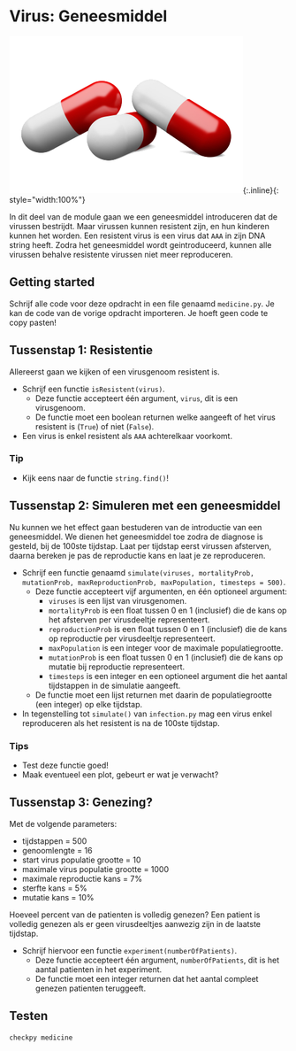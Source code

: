 # Virus: Geneesmiddel

![](medicine.png){:.inline}{: style="width:100%"}

In dit deel van de module gaan we een geneesmiddel introduceren dat de virussen bestrijdt.
Maar virussen kunnen resistent zijn, en hun kinderen kunnen het worden.
Een resistent virus is een virus dat `AAA` in zijn DNA string heeft.
Zodra het geneesmiddel wordt geintroduceerd, kunnen alle virussen behalve resistente virussen niet meer reproduceren.


## Getting started
Schrijf alle code voor deze opdracht in een file genaamd `medicine.py`.
Je kan de code van de vorige opdracht importeren. Je hoeft geen code te copy pasten!


## Tussenstap 1: Resistentie
Allereerst gaan we kijken of een virusgenoom resistent is.

* Schrijf een functie `isResistent(virus)`.
	* Deze functie accepteert één argument, `virus`, dit is een virusgenoom.
	* De functie moet een boolean returnen welke aangeeft of het virus resistent is (`True`) of niet (`False`).
* Een virus is enkel resistent als `AAA` achterelkaar voorkomt.

### Tip

* Kijk eens naar de functie `string.find()`!


## Tussenstap 2: Simuleren met een geneesmiddel
Nu kunnen we het effect gaan bestuderen van de introductie van een geneesmiddel.
We dienen het geneesmiddel toe zodra de diagnose is gesteld, bij de 100ste tijdstap.
Laat per tijdstap eerst virussen afsterven, daarna bereken je pas de reproductie kans en laat je ze reproduceren.

* Schrijf een functie genaamd `simulate(viruses, mortalityProb, mutationProb, maxReproductionProb, maxPopulation, timesteps = 500)`.
	* Deze functie accepteert vijf argumenten, en één optioneel argument:
		* `viruses` is een lijst van virusgenomen.
		* `mortalityProb` is een float tussen 0 en 1 (inclusief) die de kans op het afsterven per virusdeeltje representeert.
		* `reproductionProb` is een float tussen 0 en 1 (inclusief) die de kans op reproductie per virusdeeltje representeert.
		* `maxPopulation` is een integer voor de maximale populatiegrootte.
		* `mutationProb` is een float tussen 0 en 1 (inclusief) die de kans op mutatie bij reproductie representeert.
		* `timesteps` is een integer en een optioneel argument die het aantal tijdstappen in de simulatie aangeeft.
	* De functie moet een lijst returnen met daarin de populatiegrootte (een integer) op elke tijdstap.
* In tegenstelling tot `simulate()` van `infection.py` mag een virus enkel reproduceren als het resistent is na de 100ste tijdstap.

### Tips
* Test deze functie goed!
* Maak eventueel een plot, gebeurt er wat je verwacht?


## Tussenstap 3: Genezing?
Met de volgende parameters:

* tijdstappen = 500
* genoomlengte = 16
* start virus populatie grootte = 10
* maximale virus populatie grootte = 1000
* maximale reproductie kans = 7%
* sterfte kans = 5%
* mutatie kans = 10%

Hoeveel percent van de patienten is volledig genezen? Een patient is volledig genezen als er geen virusdeeltjes aanwezig zijn in de laatste tijdstap.

* Schrijf hiervoor een functie `experiment(numberOfPatients)`.
	* Deze functie accepteert één argument, `numberOfPatients`, dit is het aantal patienten in het experiment.
	* De functie moet een integer returnen dat het aantal compleet genezen patienten teruggeeft.


## Testen

	checkpy medicine
